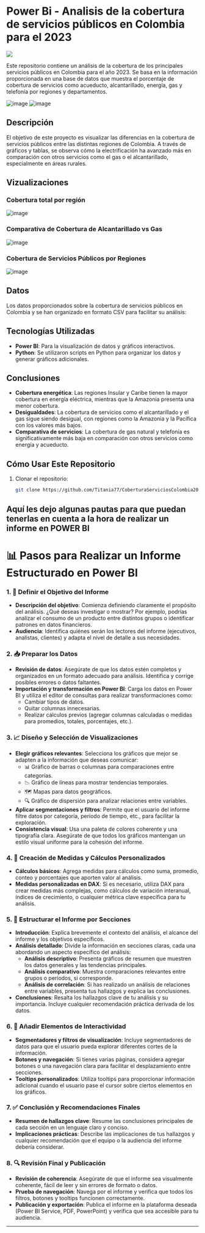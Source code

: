 # Power Bi - Analisis de la cobertura de servicios públicos en Colombia para el 2023 

![](https://signpost-colombia.zendesk.com/hc/article_attachments/8932427789597)

Este repositorio contiene un análisis de la cobertura de los principales servicios públicos en Colombia para el año 2023. Se basa en la información proporcionada en una base de datos que muestra el porcentaje de cobertura de servicios como acueducto, alcantarillado, energía, gas y telefonía por regiones y departamentos.

![image](https://github.com/user-attachments/assets/7a01ea84-765b-4db8-bcb7-3612eb66ba75)       ![image](https://github.com/user-attachments/assets/c0c9db6e-26df-4115-b462-8abbdc2286bc)


## Descripción

El objetivo de este proyecto es visualizar las diferencias en la cobertura de servicios públicos entre las distintas regiones de Colombia. A través de gráficos y tablas, se observa cómo la electrificación ha avanzado más en comparación con otros servicios como el gas o el alcantarillado, especialmente en áreas rurales.

## Vizualizaciones

### Cobertura total por región
![image](https://github.com/user-attachments/assets/b8111ffa-c318-4eaf-bb64-533dedaa6325)

### Comparativa de Cobertura de Alcantarillado vs Gas
![image](https://github.com/user-attachments/assets/92f0f6b4-2bfb-4cab-863b-684c7ef1b6ae)

### Cobertura de Servicios Públicos por Regiones
![image](https://github.com/user-attachments/assets/cdc28b09-9eaf-46e7-9e1c-c5afed571589)

## Datos
Los datos proporcionados sobre la cobertura de servicios públicos en Colombia y se han organizado en formato CSV para facilitar su análisis:

## Tecnologías Utilizadas
- **Power BI**: Para la visualización de datos y gráficos interactivos.
- **Python**: Se utilizaron scripts en Python para organizar los datos y generar gráficos adicionales.

## Conclusiones

- **Cobertura energética**: Las regiones Insular y Caribe tienen la mayor cobertura en energía eléctrica, mientras que la Amazonia presenta una menor cobertura.
- **Desigualdades**: La cobertura de servicios como el alcantarillado y el gas sigue siendo desigual, con regiones como la Amazonia y la Pacífica con los valores más bajos.
- **Comparativa de servicios**: La cobertura de gas natural y telefonía es significativamente más baja en comparación con otros servicios como energía y acueducto.

## Cómo Usar Este Repositorio

1. Clonar el repositorio:
   ```bash
   git clone https://github.com/Titania77/CoberturaServiciosColombia2023.git


Aquí les dejo algunas pautas para que puedan tenerlas en cuenta a la hora de realizar un informe en POWER BI
---

# 📊 Pasos para Realizar un Informe Estructurado en Power BI

### 1. 🎯 Definir el Objetivo del Informe
   - **Descripción del objetivo**: Comienza definiendo claramente el propósito del análisis. ¿Qué deseas investigar o mostrar? Por ejemplo, podrías analizar el consumo de un producto entre distintos grupos o identificar patrones en datos financieros.
   - **Audiencia**: Identifica quiénes serán los lectores del informe (ejecutivos, analistas, clientes) y adapta el nivel de detalle a sus necesidades.

### 2. 📥 Preparar los Datos
   - **Revisión de datos**: Asegúrate de que los datos estén completos y organizados en un formato adecuado para análisis. Identifica y corrige posibles errores o datos faltantes.
   - **Importación y transformación en Power BI**: Carga los datos en Power BI y utiliza el editor de consultas para realizar transformaciones como:
     - Cambiar tipos de datos.
     - Quitar columnas innecesarias.
     - Realizar cálculos previos (agregar columnas calculadas o medidas para promedios, totales, porcentajes, etc.).

### 3. 📈 Diseño y Selección de Visualizaciones
   - **Elegir gráficos relevantes**: Selecciona los gráficos que mejor se adapten a la información que deseas comunicar:
     - 📊 Gráfico de barras o columnas para comparaciones entre categorías.
     - 📉 Gráfico de líneas para mostrar tendencias temporales.
     - 🗺️ Mapas para datos geográficos.
     - 🔍 Gráfico de dispersión para analizar relaciones entre variables.
   - **Aplicar segmentaciones y filtros**: Permite que el usuario del informe filtre datos por categoría, período de tiempo, etc., para facilitar la exploración.
   - **Consistencia visual**: Usa una paleta de colores coherente y una tipografía clara. Asegúrate de que todos los gráficos mantengan un estilo visual uniforme para la cohesión del informe.

### 4. 🧮 Creación de Medidas y Cálculos Personalizados
   - **Cálculos básicos**: Agrega medidas para cálculos como suma, promedio, conteo y porcentajes que aporten valor al análisis.
   - **Medidas personalizadas en DAX**: Si es necesario, utiliza DAX para crear medidas más complejas, como cálculos de variación interanual, índices de crecimiento, o cualquier métrica clave específica para tu análisis.

### 5. 📑 Estructurar el Informe por Secciones
   - **Introducción**: Explica brevemente el contexto del análisis, el alcance del informe y los objetivos específicos.
   - **Análisis detallado**: Divide la información en secciones claras, cada una abordando un aspecto específico del análisis:
     - **Análisis descriptivo**: Presenta gráficos de resumen que muestren los datos generales y las tendencias principales.
     - **Análisis comparativo**: Muestra comparaciones relevantes entre grupos o períodos, si corresponde.
     - **Análisis de correlación**: Si has realizado un análisis de relaciones entre variables, presenta tus hallazgos y explica las conclusiones.
   - **Conclusiones**: Resalta los hallazgos clave de tu análisis y su importancia. Incluye cualquier recomendación práctica derivada de los datos.

### 6. 🔄 Añadir Elementos de Interactividad
   - **Segmentadores y filtros de visualización**: Incluye segmentadores de datos para que el usuario pueda explorar diferentes cortes de la información.
   - **Botones y navegación**: Si tienes varias páginas, considera agregar botones o una navegación clara para facilitar el desplazamiento entre secciones.
   - **Tooltips personalizados**: Utiliza tooltips para proporcionar información adicional cuando el usuario pase el cursor sobre ciertos elementos en los gráficos.

### 7. ✅ Conclusión y Recomendaciones Finales
   - **Resumen de hallazgos clave**: Resume las conclusiones principales de cada sección en un lenguaje claro y conciso.
   - **Implicaciones prácticas**: Describe las implicaciones de tus hallazgos y cualquier recomendación que el equipo o la audiencia del informe debería considerar.

### 8. 🔍 Revisión Final y Publicación
   - **Revisión de coherencia**: Asegúrate de que el informe sea visualmente coherente, fácil de leer y sin errores de formato o datos.
   - **Prueba de navegación**: Navega por el informe y verifica que todos los filtros, botones y tooltips funcionen correctamente.
   - **Publicación y exportación**: Publica el informe en la plataforma deseada (Power BI Service, PDF, PowerPoint) y verifica que sea accesible para tu audiencia.

---


